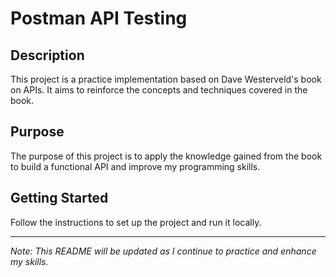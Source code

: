 # Postman API Testing

## Description
This project is a practice implementation based on Dave Westerveld's book on APIs. It aims to reinforce the concepts and techniques covered in the book.

## Purpose
The purpose of this project is to apply the knowledge gained from the book to build a functional API and improve my programming skills.

## Getting Started
Follow the instructions to set up the project and run it locally.

---

*Note: This README will be updated as I continue to practice and enhance my skills.*
